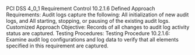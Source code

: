 PCI DSS 4_0_1 Requirement Control 10.2.1.6 Defined Approach Requirements: Audit logs capture the following: All initialization of new audit logs, and All starting, stopping, or pausing of the existing audit logs. Customized Approach Objective: Records of all changes to audit log activity status are captured. Testing Procedures: Testing Procedure 10.2.1.6: Examine audit log configurations and log data to verify that all elements specified in this requirement are captured.